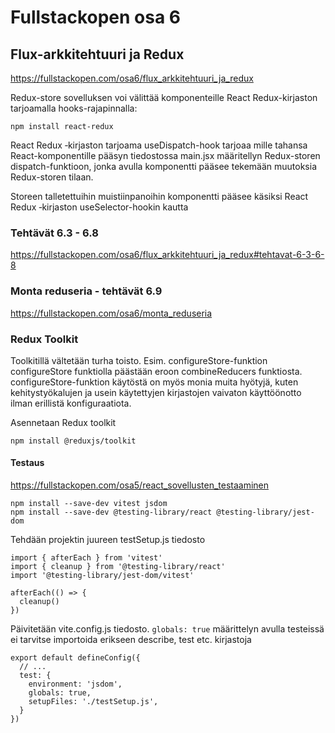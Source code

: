 # Fullstackopen osa 6

## Flux-arkkitehtuuri ja Redux
https://fullstackopen.com/osa6/flux_arkkitehtuuri_ja_redux


Redux-store sovelluksen voi välittää komponenteille React Redux-kirjaston tarjoamalla hooks-rajapinnalla:
```
npm install react-redux
```

React Redux ‑kirjaston tarjoama useDispatch-hook tarjoaa mille tahansa React-komponentille pääsyn tiedostossa main.jsx määritellyn Redux-storen dispatch-funktioon, jonka avulla komponentti pääsee tekemään muutoksia Redux-storen tilaan.

Storeen talletettuihin muistiinpanoihin komponentti pääsee käsiksi React Redux ‑kirjaston useSelector-hookin kautta

### Tehtävät 6.3 - 6.8
https://fullstackopen.com/osa6/flux_arkkitehtuuri_ja_redux#tehtavat-6-3-6-8


### Monta reduseria - tehtävät 6.9

https://fullstackopen.com/osa6/monta_reduseria


### Redux Toolkit
Toolkitillä vältetään turha toisto. Esim. configureStore-funktion configureStore funktiolla päästään eroon combineReducers funktiosta. configureStore-funktion käytöstä on myös monia muita hyötyjä, kuten kehitystyökalujen ja usein käytettyjen kirjastojen vaivaton käyttöönotto ilman erillistä konfiguraatiota. 

Asennetaan Redux toolkit
```
npm install @reduxjs/toolkit
```

#### Testaus

https://fullstackopen.com/osa5/react_sovellusten_testaaminen

```
npm install --save-dev vitest jsdom
npm install --save-dev @testing-library/react @testing-library/jest-dom
```

Tehdään projektin juureen testSetup.js tiedosto
```
import { afterEach } from 'vitest'
import { cleanup } from '@testing-library/react'
import '@testing-library/jest-dom/vitest'

afterEach(() => {
  cleanup()
})
```

Päivitetään vite.config.js tiedosto. `globals: true` määrittelyn avulla testeissä ei 
tarvitse importoida erikseen describe, test etc. kirjastoja

```
export default defineConfig({
  // ...
  test: {
    environment: 'jsdom',
    globals: true,
    setupFiles: './testSetup.js', 
  }
})
```